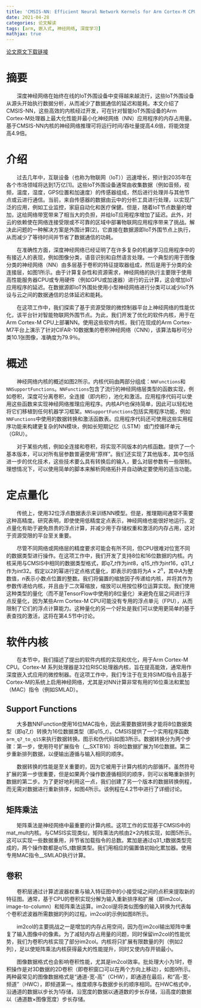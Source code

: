 ```yaml
---
title: 'CMSIS-NN: Efficient Neural Network Kernels for Arm Cortex-M CPUs'
date: 2021-04-28
categories: 论文解读
tags: [arm, 嵌入式, 神经网络, 深度学习]
mathjax: true
---
```


[论文原文下载链接](https://cdn.jsdelivr.net/gh/stxws/stxws.github.io/documnets/papers/CMSIS-NN.pdf)

# 摘要

&emsp;&emsp;深度神经网络在始终在线的IoT外围设备中变得越来越流行，这些IoT外围设备从源头开始执行数据分析，从而减少了数据通信的延迟和能耗。本文介绍了CMSIS-NN，这些高效的内核经过开发，可在针对智能IoT外围设备的Arm Cortex-M处理器上最大化性能并最小化神经网络（NN）应用程序的内存占用量。基于CMSIS-NN内核的神经网络推理可将运行时间/吞吐量提高4.6倍，将能效提高4.9倍。


# 介绍

&emsp;&emsp;过去几年中，互联设备（也称为物联网（IoT））迅速增长，预计到2035年在各个市场领域将达到1万亿[1]。这些IoT外围设备通常由收集数据（例如音频，视频，温度，湿度，GPS位置和加速度）的传感器组成，然后进行处理并与其他节点或云进行通信。当前，来自传感器的数据由云中的分析工具进行处理，以实现广泛的应用，例如工业监控，家庭自动化和医疗保健。但是，随着IoT节点数量的增加，这给网络带宽带来了相当大的负担，并给IoT应用程序增加了延迟。此外，对云的依赖使在网络连接受限或不可靠的区域中部署物联网应用程序带来了挑战。解决此问题的一种解决方案是外围计算[2]，它直接在数据源即IoT外围节点上执行，从而减少了等待时间并节省了数据通信的功耗。

&emsp;&emsp;在准确性方面，深度神经网络已经证明了在许多复杂的机器学习应用程序中的有接近人的表现，例如图像分类，语音识别和自然语言处理。一个典型的用于图像分类的神经网络（NN）由多层基于卷积的特征提取器组成，然后是用于分类的全连接层，如图1所示。由于计算复杂性和资源需求，神经网络的执行主要限于使用高性能服务器CPU或专用硬件（例如GPU或加速器）进行的云计算，这会增加IoT应用程序的延迟。在数据源即IoT外围处使用小型神经网络进行分类可以减少IoT外设与云之间的数据通信的总体延迟和能耗。

&emsp;&emsp;在这项工作中，我们探索了基于资源受限的微控制器平台上神经网络的性能优化，该平台针对智能物联网外围节点。为此，我们开发了优化的软件内核，用于在Arm Cortex-M CPU上部署NN。使用这些软件内核，我们在现成的Arm Cortex-M7平台上演示了针对CIFAR-10数据集的卷积神经网络（CNN），该算法每秒可分类10.1张图像，准确度为79.9％。


# 概述

&emsp;&emsp;神经网络内核的概述如图2所示。内核代码由两部分组成：`NNFunctions`和`NNSupportFunctions`。`NNFunctions`包含了流行的神经网络层类型的函数实现，例如卷积，深度可分离卷积，全连接（即内积），池化和激活。应用程序代码可以使用这些函数来实现神经网络推理应用程序。内核API也保持简单，因此可以轻松地将它们移植到任何机器学习框架。`NNSupportFunctions`包括实用程序功能，例如`NNFunctions`中使用的数据转换和激活函数表。应用程序代码还可使用这些实用程序功能来构建更复杂的NN模块，例如长短期记忆（LSTM）或门控循环单元（GRU）。

&emsp;&emsp;对于某些内核，例如全连接和卷积，将实现不同版本的内核函数。提供了一个基本版本，可以对所有层参数普遍使用“原样”。我们还实现了其他版本，其中包括进一步的优化技术，这些技术要么具有转换后的输入，要么对层参数有一些限制。理想情况下，可以使用简单的脚本来解析网络拓扑并自动确定要使用的适当功能。


# 定点量化

&emsp;&emsp;传统上，使用32位浮点数据表示来训练NN模型。但是，推理期间通常不需要这种高精度。研究表明，即使使用低精度定点表示，神经网络也能很好地运行。定点量化有助于避免昂贵的浮点计算，并减少用于存储权重和激活的内存占用，这对于资源受限的平台至关重要。

&emsp;&emsp;尽管不同网络或网络层的精度要求可能会有所不同，但CPU很难对位宽不同的数据类型进行操作。在这项工作中，我们开发了支持8位和16位数据的内核。内核采用与CMSIS中相同的数据类型格式，即$q7\_t$作为$int8$，$q15\_t$作为$int16$，$q31\_t$作为$int32$。假定以2的幂进行定点格式量化，即表示的值将为$A \times 2^n$，其中$A$为整数值，$n$表示小数点位置的整数。我们将偏置的缩放因子传递给内核，并将其作为参数传递给内核，并且由于二次幂缩放，缩放可以用按位移位运算实现。我们使用这种类型的量化（而不是TensorFlow中使用的8位量化）来避免在层之间进行浮点反量化，因为某些Arm Cortex-M CPU可能没有专用的浮点单元（FPU），从而限制了它们的浮点计算能力。这种量化的另一个好处是我们可以使用更简单的基于表查找的激活，这将在第4.5节中讨论。


# 软件内核

&emsp;&emsp;在本节中，我们描述了提出的软件内核的实现和优化，用于Arm Cortex-M CPU。Cortex-M 系列处理器是32位RISC处理器内核，旨在提高能效，通常用作深度嵌入式应用的微控制器。在这项工作中，我们专注于在支持SIMD指令且基于Cortex-M的系统上启用神经网络，尤其是对NN计算非常有用的16位乘法和累加（MAC）指令（例如SMLAD）。

## Support Functions

&emsp;&emsp;大多数NNFunction使用16位MAC指令，因此需要数据转换才能将8位数据类型（即$q7\_t$）转换为16位数据类型（即$q15\_t$）。CMSIS提供了一个实用程序函数`arm_q7_to_q15`来执行数据转换。图示和伪代码如图3所示。数据转换分为两个步骤：第一步，使用符号扩展指令（__SXTB16）将8位数据扩展为16位数据。第二步重新排列数据，以便输出遵循与输入相同的顺序。

&emsp;&emsp;数据转换的性能是至关重要的，因为它被用于计算内核的内部循环。虽然符号扩展的第一步很重要，但是如果两个操作数遵循相同的顺序，则可以省略重新排列数据的第二步。为了更好地利用这一点，我们创建了另一个版本的数据转换例程，而无需对数据进行重新排序，如图4所示。该例程在4.2节中进行了详细讨论。

## 矩阵乘法

&emsp;&emsp;矩阵乘法是神经网络中最重要的计算内核。这项工作的实现基于CMSIS中的mat_mult内核。与CMSIS实现类似，矩阵乘法内核由2×2内核实现，如图5所示。这可以实现一些数据重用，并节省加载指令的总数。累加是通过q31_t数据类型完成的，两个操作数都是q15_t数据类型。我们用相应的偏置值初始化累加器。使用专用MAC指令__SMLAD执行计算。

## 卷积

&emsp;&emsp;卷积层通过计算滤波器权重与输入特征图中的小接受域之间的点积来提取新的特征图。通常，基于CPU的卷积实现分解为输入重新排序和扩展（即im2col，image-to-column）和矩阵乘法运算。im2col是将类似图像的输入转换为代表每个卷积滤波器所需数据的列的过程。im2col的示例如图8所示。

&emsp;&emsp;im2col的主要挑战之一是增加的内存占用空间，因为在im2col输出矩阵中重复了输入图像中的像素。为了减轻内存占用量的问题，同时保留im2col的性能优势，我们为卷积内核实现了部分im2col。内核将只扩展有限数量的列（例如2列），足以使矩阵乘法内核获得最大的性能提升，同时又使内存开销最小。

&emsp;&emsp;图像数据格式也会影响卷积性能，尤其是im2col效率。批处理大小为1时，卷积操作是对3D数据的2D卷积（即卷积窗口可以在两个方向上移动），如图9所示。两种最常见的图像数据格式是“通道-宽-高”（CHW），即通道在最后，和“高-宽-频道”（HWC），即频道第一。维度顺序与数据步长的顺序相同。在HWC格式中，沿通道的数据以步长为1存储，沿宽度的数据以通道数的步长存储，沿高度的数据以（通道数×图像宽度）步长存储。


